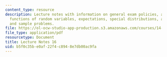 ```yaml
---
content_type: resource
description: Lecture notes with information on general exam policies, a review of
  functions of random variables, expectations, special distributions, asymptotic theory,
  and sample problems.
file: https://ol-ocw-studio-app-production.s3.amazonaws.com/courses/14-30-introduction-to-statistical-methods-in-economics-spring-2009/b5f0c35be0af22f4c8948e7db00ac9fa_MIT14_30s09_lec16.pdf
file_type: application/pdf
resourcetype: Document
title: Lecture Notes 16
uid: b5f0c35b-e0af-22f4-c894-8e7db00ac9fa
---
```

